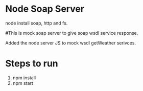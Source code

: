 # Node Soap Server 
node install soap, http and fs.

#This is mock soap server to give soap wsdl service response. 

Added the node server JS to mock wsdl getWeather serivces.

# Steps to run 

1) npm install
2) npm start 



